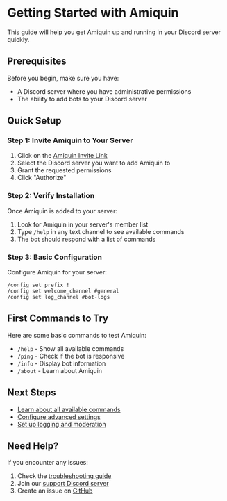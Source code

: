 # Getting Started with Amiquin

This guide will help you get Amiquin up and running in your Discord server quickly.

## Prerequisites

Before you begin, make sure you have:

- A Discord server where you have administrative permissions
- The ability to add bots to your Discord server

## Quick Setup

### Step 1: Invite Amiquin to Your Server

1. Click on the [Amiquin Invite Link](https://discord.com/oauth2/authorize?client_id=YOUR_BOT_ID&permissions=8&scope=bot)
2. Select the Discord server you want to add Amiquin to
3. Grant the requested permissions
4. Click "Authorize"

### Step 2: Verify Installation

Once Amiquin is added to your server:

1. Look for Amiquin in your server's member list
2. Type `/help` in any text channel to see available commands
3. The bot should respond with a list of commands

### Step 3: Basic Configuration

Configure Amiquin for your server:

```
/config set prefix !
/config set welcome_channel #general
/config set log_channel #bot-logs
```

## First Commands to Try

Here are some basic commands to test Amiquin:

- `/help` - Show all available commands
- `/ping` - Check if the bot is responsive
- `/info` - Display bot information
- `/about` - Learn about Amiquin

## Next Steps

- [Learn about all available commands](commands.md)
- [Configure advanced settings](configuration.md)
- [Set up logging and moderation](configuration.md#moderation)

## Need Help?

If you encounter any issues:

1. Check the [troubleshooting guide](configuration.md#troubleshooting)
2. Join our [support Discord server](https://discord.gg/your-invite-link)
3. Create an issue on [GitHub](https://github.com/huebyte/Amiquin/issues)
